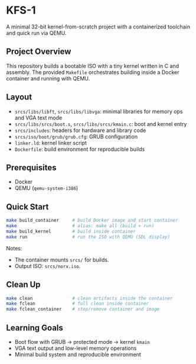 # KFS-1

A minimal 32-bit kernel-from-scratch project with a containerized toolchain and quick run via QEMU.

## Project Overview

This repository builds a bootable ISO with a tiny kernel written in C and assembly. The provided `Makefile` orchestrates building inside a Docker container and running with QEMU.

## Layout

- `srcs/libs/libft`, `srcs/libs/libvga`: minimal libraries for memory ops and VGA text mode
- `srcs/libs/srcs/boot.s`, `srcs/libs/srcs/kmain.c`: boot and kernel entry
- `srcs/includes`: headers for hardware and library code
- `srcs/iso/boot/grub/grub.cfg`: GRUB configuration
- `linker.ld`: kernel linker script
- `Dockerfile`: build environment for reproducible builds

## Prerequisites

- Docker
- QEMU (`qemu-system-i386`)

## Quick Start

```bash
make build_container     # build Docker image and start container
make                     # alias: make all (build + run)
make build_kernel        # build inside container
make run                 # run the ISO with QEMU (SDL display)
```

Notes:
- The container mounts `srcs/` for builds.
- Output ISO: `srcs/norx.iso`.

## Clean Up

```bash
make clean               # clean artifacts inside the container
make fclean              # full clean inside container
make fclean_container    # stop/remove container and image
```

## Learning Goals

- Boot flow with GRUB → protected mode → kernel `kmain`
- VGA text output and low-level memory operations
- Minimal build system and reproducible environment
